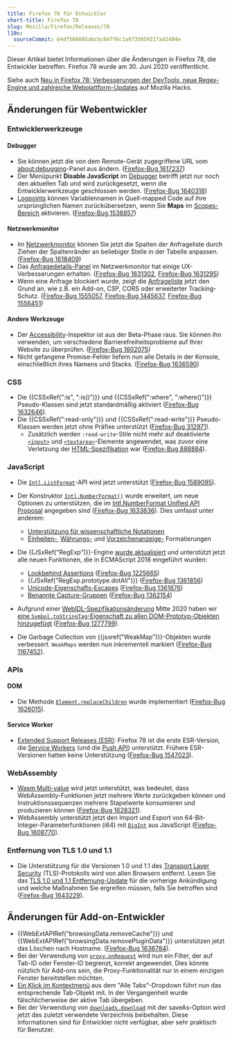 ```yaml
---
title: Firefox 78 für Entwickler
short-title: Firefox 78
slug: Mozilla/Firefox/Releases/78
l10n:
  sourceCommit: 64df508685abcbc047f6c1a973505921fad1484e
---
```


Dieser Artikel bietet Informationen über die Änderungen in Firefox 78, die Entwickler betreffen. Firefox 78 wurde am 30. Juni 2020 veröffentlicht.

Siehe auch [Neu in Firefox 78: Verbesserungen der DevTools, neue Regex-Engine und zahlreiche Webplattform-Updates](https://hacks.mozilla.org/2020/06/new-in-firefox-78/) auf Mozilla Hacks.

## Änderungen für Webentwickler

### Entwicklerwerkzeuge

#### Debugger

- Sie können jetzt die von dem Remote-Gerät zugegriffene URL vom [about:debugging](https://firefox-source-docs.mozilla.org/devtools-user/about_colon_debugging/index.html#connecting-to-a-remote-device)-Panel aus ändern. ([Firefox-Bug 1617237](https://bugzil.la/1617237))
- Der Menüpunkt **Disable JavaScript** im [Debugger](https://firefox-source-docs.mozilla.org/devtools-user/debugger/ui_tour/index.html) betrifft jetzt nur noch den aktuellen Tab und wird zurückgesetzt, wenn die Entwicklerwerkzeuge geschlossen werden. ([Firefox-Bug 1640318](https://bugzil.la/1640318))
- [Logpoints](https://firefox-source-docs.mozilla.org/devtools-user/debugger/set_a_logpoint/index.html) können Variablennamen in Quell-mapped Code auf ihre ursprünglichen Namen zurückübersetzen, wenn Sie **Maps** im [Scopes-Bereich](https://firefox-source-docs.mozilla.org/devtools-user/debugger/ui_tour/index.html#scopes) aktivieren. ([Firefox-Bug 1536857](https://bugzil.la/1536857))

#### Netzwerkmonitor

- Im [Netzwerkmonitor](https://firefox-source-docs.mozilla.org/devtools-user/network_monitor/request_list/index.html#network-request-columns) können Sie jetzt die Spalten der Anfrageliste durch Ziehen der Spaltenränder an beliebiger Stelle in der Tabelle anpassen. ([Firefox-Bug 1618409](https://bugzil.la/1618409))
- Das [Anfragedetails-Panel](https://firefox-source-docs.mozilla.org/devtools-user/network_monitor/request_details/index.html) im Netzwerkmonitor hat einige UX-Verbesserungen erhalten. ([Firefox-Bug 1631302](https://bugzil.la/1631302), [Firefox-Bug 1631295](https://bugzil.la/1631295))
- Wenn eine Anfrage blockiert wurde, zeigt die [Anfrageliste](https://firefox-source-docs.mozilla.org/devtools-user/network_monitor/request_list/index.html) jetzt den Grund an, wie z.B. ein Add-on, CSP, CORS oder erweiterter Tracking-Schutz. ([Firefox-Bug 1555057](https://bugzil.la/1555057), [Firefox-Bug 1445637](https://bugzil.la/1445637), [Firefox-Bug 1556451](https://bugzil.la/1556451))

#### Andere Werkzeuge

- Der [Accessibility](https://firefox-source-docs.mozilla.org/devtools-user/accessibility_inspector/index.html)-Inspektor ist aus der Beta-Phase raus. Sie können ihn verwenden, um verschiedene Barrierefreiheitsprobleme auf Ihrer Website zu überprüfen. ([Firefox-Bug 1602075](https://bugzil.la/1602075))
- Nicht gefangene Promise-Fehler liefern nun alle Details in der Konsole, einschließlich ihres Namens und Stacks. ([Firefox-Bug 1636590](https://bugzil.la/1636590))

### CSS

- Die {{CSSxRef(":is", ":is()")}} und {{CSSxRef(":where", ":where()")}} Pseudo-Klassen sind jetzt standardmäßig aktiviert ([Firefox-Bug 1632646](https://bugzil.la/1632646)).
- Die {{CSSxRef(":read-only")}} und {{CSSxRef(":read-write")}} Pseudo-Klassen werden jetzt ohne Präfixe unterstützt ([Firefox-Bug 312971](https://bugzil.la/312971)).
  - Zusätzlich werden `:read-write`-Stile nicht mehr auf deaktivierte [`<input>`](/de/docs/Web/HTML/Reference/Elements/input) und [`<textarea>`](/de/docs/Web/HTML/Reference/Elements/textarea)-Elemente angewendet, was zuvor eine Verletzung der [HTML-Spezifikation](https://html.spec.whatwg.org/multipage/semantics-other.html#selector-read-write) war ([Firefox-Bug 888884](https://bugzil.la/888884)).

### JavaScript

- Die [`Intl.ListFormat`](/de/docs/Web/JavaScript/Reference/Global_Objects/Intl/ListFormat)-API wird jetzt unterstützt ([Firefox-Bug 1589095](https://bugzil.la/1589095)).
- Der Konstruktor [`Intl.NumberFormat()`](/de/docs/Web/JavaScript/Reference/Global_Objects/Intl/NumberFormat/NumberFormat) wurde erweitert, um neue Optionen zu unterstützen, die im [Intl.NumberFormat Unified API Proposal](https://github.com/tc39/proposal-unified-intl-numberformat) angegeben sind ([Firefox-Bug 1633836](https://bugzil.la/1633836)). Dies umfasst unter anderem:
  - [Unterstützung für wissenschaftliche Notationen](/de/docs/Web/JavaScript/Reference/Global_Objects/Intl/NumberFormat/NumberFormat#scientific_engineering_or_compact_notations)
  - [Einheiten-](/de/docs/Web/JavaScript/Reference/Global_Objects/Intl/NumberFormat/NumberFormat#unit_formatting), [Währungs-](/de/docs/Web/JavaScript/Reference/Global_Objects/Intl/NumberFormat/NumberFormat#currency_formatting) und [Vorzeichenanzeige-](/de/docs/Web/JavaScript/Reference/Global_Objects/Intl/NumberFormat/NumberFormat#displaying_signs) Formatierungen

- Die {{JSxRef("RegExp")}}-Engine [wurde aktualisiert](https://hacks.mozilla.org/2020/06/a-new-regexp-engine-in-spidermonkey/) und unterstützt jetzt alle neuen Funktionen, die in ECMAScript 2018 eingeführt wurden:
  - [Lookbehind Assertions](/de/docs/Web/JavaScript/Guide/Regular_expressions/Assertions) ([Firefox-Bug 1225665](https://bugzil.la/1225665))
  - {{JSxRef("RegExp.prototype.dotAll")}} ([Firefox-Bug 1361856](https://bugzil.la/1361856))
  - [Unicode-Eigenschafts-Escapes](/de/docs/Web/JavaScript/Reference/Regular_expressions/Unicode_character_class_escape) ([Firefox-Bug 1361876](https://bugzil.la/1361876))
  - [Benannte Capture-Gruppen](/de/docs/Web/JavaScript/Guide/Regular_expressions/Groups_and_backreferences) ([Firefox-Bug 1362154](https://bugzil.la/1362154))

- Aufgrund einer [WebIDL-Spezifikationsänderung](https://github.com/whatwg/webidl/pull/357) Mitte 2020 haben wir [eine `Symbol.toStringTag`-Eigenschaft zu allen DOM-Prototyp-Objekten hinzugefügt](/de/docs/Web/JavaScript/Reference/Global_Objects/Symbol/toStringTag#tostringtag_available_on_all_dom_prototype_objects) ([Firefox-Bug 1277799](https://bugzil.la/1277799)).
- Die Garbage Collection von {{jsxref("WeakMap")}}-Objekten wurde verbessert. `WeakMaps` werden nun inkrementell markiert ([Firefox-Bug 1167452](https://bugzil.la/1167452)).

### APIs

#### DOM

- Die Methode [`Element.replaceChildren`](/de/docs/Web/API/Element/replaceChildren) wurde implementiert ([Firefox-Bug 1626015](https://bugzil.la/1626015)).

#### Service Worker

- [Extended Support Releases (ESR)](https://www.mozilla.org/en-US/firefox/enterprise/): Firefox 78 ist die erste ESR-Version, die [Service Workers](/de/docs/Web/API/Service_Worker_API) (und die [Push API](/de/docs/Web/API/Push_API)) unterstützt. Frühere ESR-Versionen hatten keine Unterstützung ([Firefox-Bug 1547023](https://bugzil.la/1547023)).

### WebAssembly

- [Wasm Multi-value](https://hacks.mozilla.org/2019/11/multi-value-all-the-wasm/) wird jetzt unterstützt, was bedeutet, dass WebAssembly-Funktionen jetzt mehrere Werte zurückgeben können und Instruktionssequenzen mehrere Stapelwerte konsumieren und produzieren können ([Firefox-Bug 1628321](https://bugzil.la/1628321)).
- WebAssembly unterstützt jetzt den Import und Export von 64-Bit-Integer-Parameterfunktionen (i64) mit [`BigInt`](/de/docs/Web/JavaScript/Reference/Global_Objects/BigInt) aus JavaScript ([Firefox-Bug 1608770](https://bugzil.la/1608770)).

### Entfernung von TLS 1.0 und 1.1

- Die Unterstützung für die Versionen 1.0 und 1.1 des [Transport Layer Security](/de/docs/Web/Security/Transport_Layer_Security) (TLS)-Protokolls wird von allen Browsern entfernt. Lesen Sie das [TLS 1.0 und 1.1 Entfernung-Update](https://hacks.mozilla.org/2019/05/tls-1-0-and-1-1-removal-update/) für die vorherige Ankündigung und welche Maßnahmen Sie ergreifen müssen, falls Sie betroffen sind ([Firefox-Bug 1643229](https://bugzil.la/1643229)).

## Änderungen für Add-on-Entwickler

- {{WebExtAPIRef("browsingData.removeCache")}} und {{WebExtAPIRef("browsingData.removePluginData")}} unterstützen jetzt das Löschen nach Hostname. ([Firefox-Bug 1636784](https://bugzil.la/1636784)).
- Bei der Verwendung von [`proxy.onRequest`](/de/docs/Mozilla/Add-ons/WebExtensions/API/proxy/onRequest) wird nun ein Filter, der auf Tab-ID oder Fenster-ID begrenzt, korrekt angewendet. Dies könnte nützlich für Add-ons sein, die Proxy-Funktionalität nur in einem einzigen Fenster bereitstellen möchten.
- [Ein Klick im Kontextmenü](/de/docs/Mozilla/Add-ons/WebExtensions/API/menus/onClicked) aus dem "Alle Tabs"-Dropdown führt nun das entsprechende Tab-Objekt mit. In der Vergangenheit wurde fälschlicherweise der aktive Tab übergeben.
- Bei der Verwendung von [`downloads.download`](/de/docs/Mozilla/Add-ons/WebExtensions/API/downloads/download) mit der saveAs-Option wird jetzt das zuletzt verwendete Verzeichnis beibehalten. Diese Informationen sind für Entwickler nicht verfügbar, aber sehr praktisch für Benutzer.
